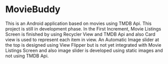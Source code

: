 # MovieBuddy
This is an Android application based on movies using TMDB Api. This project is still in development phase.
In the First Increment,
        Movie Listings Screen is finished by using Recycler View and TMDB Api and also Card view is used to represent
        each item in view.
        An Automatic Image slider at the top is designed using View Flipper but is not yet integrated with Movie Listings Screen
        and also image slider is developed using static images and not using TMDB Api.
